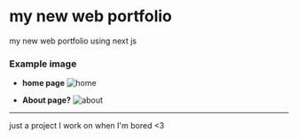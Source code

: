 # my new web portfolio

my new web portfolio using next js

### Example image

- **home page**
  ![home](https://amwp.website/src/image/newporto.png)

- **About page?**
  ![about](https://amwp.website/src/image/about.png)

---

just a project I work on when I'm bored <3

